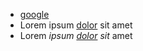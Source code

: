 - [google](https://google.com)
- Lorem ipsum [dolor](https://google.com) sit amet
- Lorem *ipsum [dolor](https://google.com) sit* amet